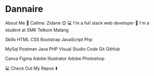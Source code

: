 # Dannaire
About Me
🧕 Callme: Zidane 😊
💻 I'm a full stack web developer
🏫 I'm a student at SMK Telkom Malang





Skills
HTML  CSS  Bootstrap JavaScript Php

MySql  Postman  Java  PHP  Visual Studio Code  Git  GitHub 

Canva  Figma Adobe Illustrator  Adobe Photoshop 



💻 Check Out My Repos ⬇️
